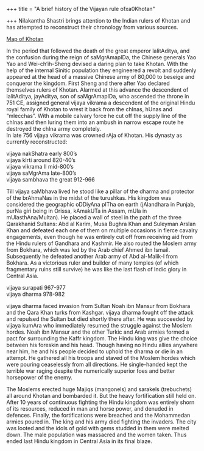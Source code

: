 +++
title = "A brief history of the Vijayan rule ofxa0Khotan"

+++
Nilakantha Shastri brings attention to the Indian rulers of Khotan and
has attempted to reconstruct their chronology from various sources.

[Map of
Khotan](http://idp.nlc.gov.cn/chapters/topics/buddhism/khotanese/images/khotan_map.jpg)

In the period that followed the death of the great emperor lalitAditya,
and the confusion during the reign of saMgrAmapIDa, the Chinese generals
Yao Yao and Wei-ch’ih-Sheng devised a daring plan to take Khotan. With
the help of the internal Sinitic population they engineered a revolt and
suddenly appeared at the head of a massive Chinese army of 80,000 to
beseige and conqueror the kingdom. First Sheng and there after Yao
declared themselves rulers of Khotan. Alarmed at this advance the
descendent of lalitAditya, jayAditya, son of saMgrAmapIDa, who ascended
the throne in 751 CE, assigned general vijaya vikrama a descendent of
the original Hindu royal family of Khotan to wrest it back from the
chInas, hUnas and “mlecchas”. With a mobile calvary force he cut off the
supply line of the chInas and then luring them into an ambush in narrow
escape route he destroyed the chIna army completely.  
In late 756 vijaya vikrama was crowned rAja of Khotan. His dynasty as
currently reconstructed:

vijaya nakShatra early 800’s  
vijaya kIrti around 820-40’s  
vijaya vikrama II mid-800’s  
vijaya saMgrAma late-800’s  
vijaya sambhava the great 912-966

Till vijaya saMbhava lived he stood like a pillar of the dharma and
protector of the brAhmaNas in the midst of the turushkas. His kingdom
was considered the geographic oDDiyAna pITha on earth (jAlandhara in
Punjab, purNa giri being in Orissa, kAmakUTa in Assam, mUla in
mUlasthAna/Multan). He placed a wall of steel in the path of the three
Qarakhanid Sultans: Abd al Karim, Musa Bughra Khan and Suleyman Arslan
Khan and defeated each one of them on multiple occasions in fierce
cavalry engagements, even though he was entirely cut off from receiving
aid from the Hindu rulers of Gandhara and Kashmir. He also routed the
Moslem army from Bokhara, which was led by the Arab chief Ahmed ibn
Ismail. Subsequently he defeated another Arab army of Abd al-Malik-I
from Bokhara. As a victorious ruler and builder of many temples (of
which fragmentary ruins still survive) he was like the last flash of
Indic glory in Central Asia.

vijaya surapati 967-977  
vijaya dharma 978-982

vijaya dharma faced invasion from Sultan Noah ibn Mansur from Bokhara
and the Qara Khan turks from Kashgar. vijaya dharma fought off the
attack and repulsed the Sultan but died shortly there after. He was
succeeded by vijaya kumAra who immediately resumed the struggle against
the Moslem hordes. Noah ibn Mansur and the other Turkic and Arab armies
formed a pact for surrounding the Kaffr kingdom. The Hindu king was give
the choice between his foreskin and his head. Though having no Hindu
allies anywhere near him, he and his people decided to uphold the dharma
or die in an attempt. He gathered all his troops and staved of the
Moslem hordes which were pouring ceaselessly from all directions. He
single-handed kept the terrible war raging despite the numerically
superior foes and better horsepower of the enemy.

The Moslems erected huge Majiqs (mangonels) and sarakels (trebuchets)
all around Khotan and bombarded it. But the heavy fortification still
held on. After 10 years of continuous fighting the Hindu kingdom was
entirely shorn of its resources, reduced in man and horse power, and
denuded in defences. Finally, the fortifications were breached and the
Mohammedan armies poured in. The king and his army died fighting the
invaders. The city was looted and the idols of gold with gems studded in
them were melted down. The male population was massacred and the women
taken. Thus ended last Hindu kingdom in Central Asia in its final blaze.
